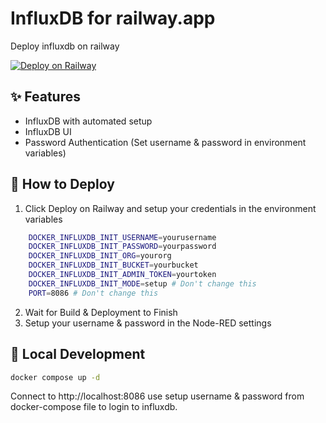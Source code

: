 # InfluxDB for railway.app

Deploy influxdb on railway

[![Deploy on Railway](https://railway.app/button.svg)](https://railway.app/template/Voi0Ra?referralCode=2_sIT9)

## ✨ Features

* InfluxDB with automated setup
* InfluxDB UI
* Password Authentication (Set username & password in environment variables)

## 🐍 How to Deploy

1. Click Deploy on Railway and setup your credentials in the environment variables

```bash
    DOCKER_INFLUXDB_INIT_USERNAME=yourusername
    DOCKER_INFLUXDB_INIT_PASSWORD=yourpassword
    DOCKER_INFLUXDB_INIT_ORG=yourorg
    DOCKER_INFLUXDB_INIT_BUCKET=yourbucket
    DOCKER_INFLUXDB_INIT_ADMIN_TOKEN=yourtoken
    DOCKER_INFLUXDB_INIT_MODE=setup # Don't change this
    PORT=8086 # Don't change this
```

2. Wait for Build & Deployment to Finish
3. Setup your username & password in the Node-RED settings

## 🐳  Local Development

```bash
docker compose up -d
```

Connect to http://localhost:8086 use setup username & password from docker-compose file to login to influxdb.
